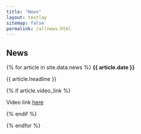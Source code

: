 ```yaml
---
title: "News"
layout: textlay
sitemap: false
permalink: /allnews.html
---
```


## News

<div class="jumbotron">
{% for article in site.data.news %}
<b>{{ article.date }}</b>
<p>{{ article.headline }}</p>

{% if article.video_link %}
      <p>Video link <a href="{{ article.video_link }}">here</a></p>
{% endif %}

{% endfor %}
</div>